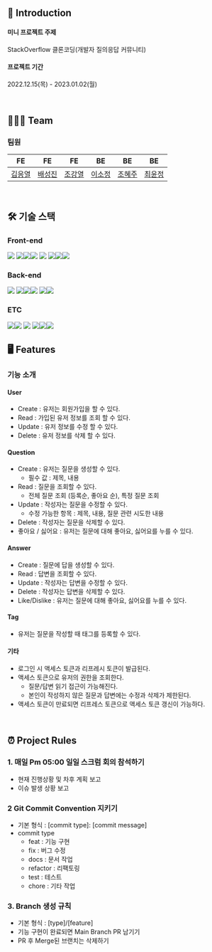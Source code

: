 ## 📌 Introduction

#### 미니 프로젝트 주제 
StackOverflow 클론코딩(개발자 질의응답 커뮤니티) 

#### 프로젝트 기간  
2022.12.15(목) - 2023.01.02(월)

<br/>

## 👩‍👧‍👦 Team
### 팀원
|FE|FE|FE|BE|BE|BE|
|:---:|:---:|:---:|:---:|:---:|:---:|
|[김응열](https://github.com/Valentin1495)|[배성진](https://github.com/Menat91)|[조강열](https://github.com/CHOGANGYEOL)|[이소정](https://github.com/sojeongLee0125 )|[조혜주](https://github.com/hyejuc)|[최윤정](https://github.com/yulmuu)|

<br/>

## 🛠 기술 스택

### Front-end

<img src="https://img.shields.io/badge/Javascript-F7DF1E?style=for-the-badge&logo=JavaScript&logoColor=black">
<img src="https://img.shields.io/badge/react-61DAFB?style=for-the-badge&logo=react&logoColor=black"><img src="https://img.shields.io/badge/React Router-CA4245?style=for-the-badge&logo=React Router&logoColor=white"><img src="https://img.shields.io/badge/Redex-764ABC?style=for-the-badge&logo=Redux&logoColor=white">  
<img src="https://img.shields.io/badge/Axios-181717?style=for-the-badge&logo=Axios&logoColor=white">
<img src="https://img.shields.io/badge/html5-E34F26?style=for-the-badge&logo=html5&logoColor=white"><img src="https://img.shields.io/badge/css-1572B6?style=for-the-badge&logo=css3&logoColor=white"><img src="https://img.shields.io/badge/javascript-F7DF1E?style=for-the-badge&logo=javascript&logoColor=black">

### Back-end
<img src="https://img.shields.io/badge/java-007396?style=for-the-badge&logo=java&logoColor=white">
<img src="https://img.shields.io/badge/spring boot-6DB33F?style=for-the-badge&logo=spring boot&logoColor=white"><img src="https://img.shields.io/badge/spring security-6DB33F?style=for-the-badge&logo=spring security&logoColor=white"><img src="https://img.shields.io/badge/SPRING DATA JPA-6DB33F?style=for-the-badge&logo=spring&logoColor=white">
<img src="https://img.shields.io/badge/mysql-4479A1?style=for-the-badge&logo=mysql&logoColor=white"><img src="https://img.shields.io/badge/H2-0000bb?style=for-the-badge&logoColor=black">

### ETC
<img src="https://img.shields.io/badge/git-F05032?style=for-the-badge&logo=git&logoColor=white"><img src="https://img.shields.io/badge/github-181717?style=for-the-badge&logo=github&logoColor=white">
<img src="https://img.shields.io/badge/github Actions-F05032?style=for-the-badge&logo=github&logoColor=white">
<img src="https://img.shields.io/badge/amazon ec2-FF9900?style=for-the-badge&logo=amazon ec2&logoColor=white"><img src="https://img.shields.io/badge/amazon s3-569A31?style=for-the-badge&logo=amazon s3&logoColor=white"><img src="https://img.shields.io/badge/amazon rds-527FFF?style=for-the-badge&logo=amazon rds&logoColor=white"> 

 
## 🖥️ Features

### 기능 소개
#### User
- Create : 유저는 회원가입을 할 수 있다.
- Read : 가입된 유저 정보를 조회 할 수 있다.
- Update : 유저 정보를 수정 할 수 있다.
- Delete : 유저 정보를 삭제 할 수 있다.
#### Question
- Create : 유저는 질문을 생성할 수 있다.
  - 필수 값 : 제목, 내용
- Read : 질문을 조회할 수 있다.
  - 전체 질문 조회 (등록순, 좋아요 순), 특정 질문 조회
- Update : 작성자는 질문을 수정할 수 있다.
  - 수정 가능한 항목 : 제목, 내용, 질문 관련 시도한 내용
- Delete : 작성자는 질문을 삭제할 수 있다.
- 좋아요 / 싫어요 : 유저는 질문에 대해 좋아요, 싫어요를 누를 수 있다. 
#### Answer
- Create : 질문에 답을 생성할 수 있다.
- Read : 답변을 조회할 수 있다.
- Update : 작성자는 답변을 수정할 수 있다.
- Delete : 작성자는 답변을 삭제할 수 있다.
- Like/Dislike : 유저는 질문에 대해 좋아요, 싫어요를 누를 수 있다.
#### Tag
- 유저는 질문을 작성할 때 태그를 등록할 수 있다.
#### 기타
- 로그인 시 액세스 토큰과 리프레시 토큰이 발급된다.
- 액세스 토큰으로 유저의 권한을 조회한다. 
  - 질문/답변 읽기 접근이 가능해진다.
  - 본인이 작성하지 않은 질문과 답변에는 수정과 삭제가 제한된다.
- 액세스 토큰이 만료되면 리프레스 토큰으로 액세스 토큰 갱신이 가능하다.

<br/>

## ⏰ Project Rules

### 1. 매일 Pm 05:00 일일 스크럼 회의 참석하기
- 현재 진행상황 및 차후 계획 보고
- 이슈 발생 상황 보고 

### 2 Git Commit Convention 지키기
- 기본 형식 : [commit type]: [commit message]
- commit type
  - feat : 기능 구현
  - fix : 버그 수정
  - docs : 문서 작업
  - refactor : 리팩토링
  - test : 테스트
  - chore : 기타 작업

### 3. Branch 생성 규칙
- 기본 형식 : [type]/[feature]
- 기능 구현이 완료되면 Main Branch PR 남기기
- PR 후 Merge된 브랜치는 삭제하기
